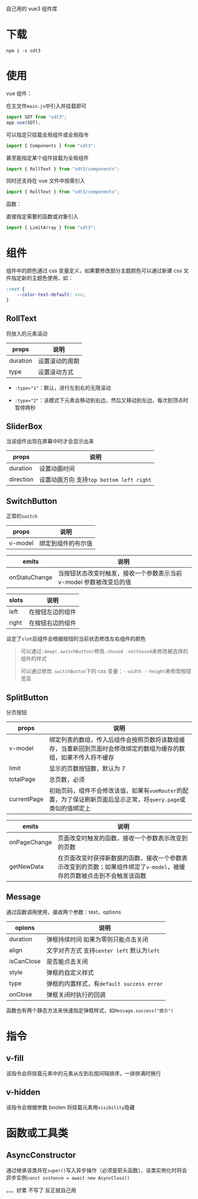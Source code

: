自己用的 vue3 组件库

# 下载

`npm i -s sdt3`

# 使用

vue 组件：

在主文件`main.js`中引入并挂载即可

```javascript
import SDT from "sdt3";
app.use(SDT);
```

可以指定只挂载全局组件或全局指令

```javascript
import { Components } from "sdt3";
```

甚至能指定某个组件挂载为全局组件

```javascript
import { RollText } from "sdt3/components";
```

同时还支持在 vue 文件中按需引入

```javascript
import { RollText } from "sdt3/components";
```

函数：

直接指定需要的函数或对象引入

```javascript
import { LimitArray } from "sdt3";
```

# 组件

组件中的颜色通过 css 变量定义，如果要修改部分主题颜色可以通过新建 css 文件指定新的主题色使用，如：

```css
:root {
    --color-text-default: xxx;
}
```

## RollText

将放入的元素滚动

| props    | 说明           |
| -------- | -------------- |
| duration | 设置滚动的周期 |
| type     | 设置滚动方式   |

-   `:type="1"`：默认，进行左到右的无限滚动

-   `:type="2"`：该模式下元素会移动到右边，然后又移动到左边，每次到顶点时暂停两秒

## SliderBox

当该组件出现在屏幕中时才会显示出来

| props     | 说明                                     |
| --------- | ---------------------------------------- |
| duration  | 设置动画时间                             |
| direction | 设置动画方向 支持`top bottom left right` |

## SwitchButton

正常的`switch`

| props   | 说明               |
| ------- | ------------------ |
| v-model | 绑定到组件的布尔值 |

| emits         | 说明                                                                |
| ------------- | ------------------------------------------------------------------- |
| onStatuChange | 当按钮状态改变时触发，接收一个参数表示当前 v-model 参数被改变后的值 |

| slots | 说明             |
| ----- | ---------------- |
| left  | 在按钮左边的组件 |
| right | 在按钮右边的组件 |

设定了`slot`后组件会根据按钮的当前状态修改左右组件的颜色

> 可以通过`:deep(.switchButton)`修改`.chosed .notChosed`来修改被选择的组件的样式
>
> 可以通过修改`.switchButton`下的 css 变量：`--width --height`来修改按钮宽高

## SplitButton

分页按钮

| props       | 说明                                                                                                               |
| ----------- | ------------------------------------------------------------------------------------------------------------------ |
| v-model     | 绑定列表的数组，传入后组件会按照页数将该数组缓存，当重新回到页面时会修改绑定的数组为缓存的数组，如果不传入将不缓存 |
| limit       | 显示的页数按钮数，默认为 7                                                                                         |
| totalPage   | 总页数，必须                                                                                                       |
| currentPage | 初始页码，组件不会修改该值，如果有`vueRouter`的配置，为了保证刷新页面后显示正常，将`query.page`或类似的值绑定上    |

| emits        | 说明                                                                                                                    |
| ------------ | ----------------------------------------------------------------------------------------------------------------------- |
| onPageChange | 页面改变时触发的函数，接收一个参数表示改变到的页数                                                                      |
| getNewData   | 在页面改变时获得新数据的函数，接收一个参数表示改变到的页数；如果组件绑定了`v-model`，被缓存的页数被点击到不会触发该函数 |

## Message

通过函数调用使用，接收两个参数：text，options

| opions     | 说明                                        |
| ---------- | ------------------------------------------- |
| duration   | 弹框持续时间 如果为零则只能点击关闭         |
| align      | 文字对齐方式 支持`center left` 默认为`left` |
| isCanClose | 是否能点击关闭                              |
| style      | 弹框的自定义样式                            |
| type       | 弹框的内置样式，有`default success error`   |
| onClose    | 弹框关闭时执行的回调                        |

函数也有两个静态方法来快速指定弹框样式，如`Message.success("提示")`

# 指令

## v-fill

该指令会将挂载元素中的元素从左到右按间隔排序，一排排满时换行

## v-hidden

该指令会根据参数 boolen 将挂载元素用`visibility`隐藏

# 函数或工具类

## AsyncConstructor

通过继承该类并在`super()`写入异步操作（必须是箭头函数），该类实例化时将会异步实例`const instence = await new AsyncClass()`

。。。好累 不写了 反正就自己用
